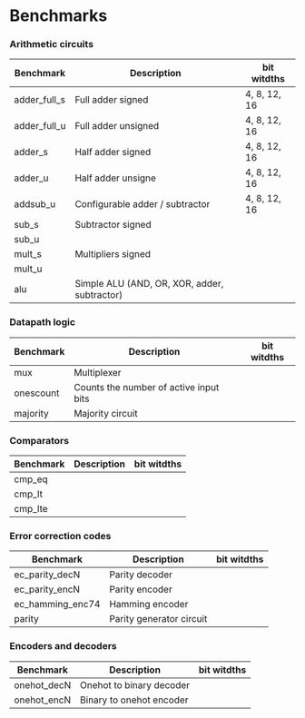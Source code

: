 Benchmarks
==============

### Arithmetic circuits

| Benchmark        | Description                               | bit witdths            |
|------------------|-------------------------------------------|------------------------|
| adder_full_s     | Full adder signed                         | 4, 8, 12, 16           |
| adder_full_u     | Full adder unsigned                       | 4, 8, 12, 16           |
| adder_s          | Half adder signed                         | 4, 8, 12, 16           |
| adder_u          | Half adder unsigne                        | 4, 8, 12, 16           |
| addsub_u         | Configurable adder / subtractor           | 4, 8, 12, 16           |
| sub_s            | Subtractor signed                                     |
| sub_u            |                                                       |
| mult_s           | Multipliers signed                                    |
| mult_u           |                                                       |
| alu              | Simple ALU (AND, OR, XOR, adder, subtractor)          |

### Datapath logic
| Benchmark        | Description                               | bit witdths            |
|------------------|-------------------------------------------|------------------------|
| mux              | Multiplexer                               |
| onescount        | Counts the number  of active input bits   |
| majority         |  Majority circuit                                                     |


### Comparators
| Benchmark        | Description                               | bit witdths            |
|------------------|-------------------------------------------|------------------------|
| cmp_eq           |                                                       |
| cmp_lt           |                                                       |
| cmp_lte          |                                                       |

### Error correction codes 
| Benchmark        | Description                               | bit witdths            |
|------------------|-------------------------------------------|------------------------|
| ec_parity_decN   |  Parity decoder                                                     |
| ec_parity_encN   |  Parity encoder                                                      |
| ec_hamming_enc74 |  Hamming encoder                                                     |
| parity           |  Parity generator circuit                                                     |


### Encoders and decoders
| Benchmark        | Description                               | bit witdths            |
|------------------|-------------------------------------------|------------------------|
| onehot_decN      | Onehot to binary decoder                                                |
| onehot_encN      | Binary to onehot encoder                                                      |

